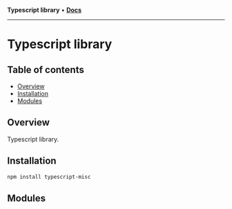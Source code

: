 **Typescript library** • [**Docs**](modules.md)

***

# Typescript library

## Table of contents

- [Overview](#overview)
- [Installation](#installation)
- [Modules](#modules)

## <a id="overview"></a>Overview

Typescript library.

## <a id="installation"></a>Installation

```sh
npm install typescript-misc
```

## <a id="modules"></a>Modules
